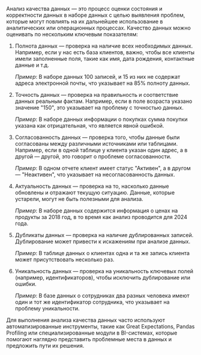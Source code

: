 Анализ качества данных — это процесс оценки состояния и корректности данных в наборе данных с целью выявления проблем, которые могут повлиять на их дальнейшее использование в аналитических или операционных процессах. Качество данных можно оценивать по нескольким ключевым показателям:

1. Полнота данных — проверка на наличие всех необходимых данных. Например, если у нас есть база клиентов, важно, чтобы все клиенты имели заполненные поля, такие как имя, дата рождения, контактные данные и т.д.
   
   *Пример*: В наборе данных 100 записей, и 15 из них не содержат адреса электронной почты, что указывает на 85% полноту данных.

2. Точность данных — проверка на правильность и соответствие данных реальным фактам. Например, если в поле возраста указано значение "150", это указывает на проблему с точностью данных.

   *Пример*: В наборе данных информации о покупках сумма покупки указана как отрицательная, что является явной ошибкой.

3. Согласованность данных — проверка того, чтобы данные были согласованы между различными источниками или таблицами. Например, если в одной таблице у клиента указан один адрес, а в другой — другой, это говорит о проблеме согласованности.

   *Пример*: В одном отчете клиент имеет статус "Активен", а в другом — "Неактивен", что указывает на несогласованность данных.

4. Актуальность данных — проверка на то, насколько данные обновлены и отражают текущую ситуацию. Данные, которые устарели, могут не быть полезными для анализа.

   *Пример*: В наборе данных содержится информация о ценах на продукты за 2018 год, в то время как анализ проводится для 2024 года.

5. Дубликаты данных — проверка на наличие дублированных записей. Дублирование может привести к искажениям при анализе данных.

   *Пример*: В таблице данных о клиентах одна и та же запись клиента может присутствовать несколько раз.

6. Уникальность данных — проверка на уникальность ключевых полей (например, идентификаторов), чтобы исключить дублирование или ошибки.

   *Пример*: В базе данных о сотрудниках два разных человека имеют один и тот же идентификатор сотрудника, что указывает на проблему уникальности.

Для выполнения анализа качества данных часто используют автоматизированные инструменты, такие как Great Expectations, Pandas Profiling или специализированные модули в BI-системах, которые помогают наглядно представить проблемные места в данных и предложить пути их решения.